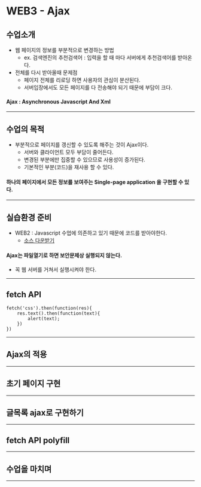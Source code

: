 # WEB3 - Ajax

## 수업소개

- 웹 페이지의 정보를 부분적으로 변경하는 방법
    - ex. 검색엔진의 추천검색어 : 입력을 할 때 마다 서버에게 추천검색어를 받아온다.
- 전체를 다시 받아올때 문제점
    - 페이지 전체를 리로딩 하면 사용자의 관심이 분산된다.
    - 서버입장에서도 모든 페이지를 다 전송해야 되기 때문에 부담이 크다.

#### Ajax : Asynchronous Javascript And Xml

---------------------------

## 수업의 목적

- 부분적으로 페이지를 갱신할 수 있도록 해주는 것이 Ajax이다.
    - 서버와 클라이언트 모두 부담이 줄어든다.
    - 변경된 부분에만 집중할 수 있으므로 사용성이 증가된다.
    - 기본적인 부분(코드)을 재사용 할 수 있다.

#### 하나의 페이지에서 모든 정보를 보여주는 Single-page application 을 구현할 수 있다.

---------------------------

## 실습환경 준비

- WEB2 : Javascript 수업에 의존하고 있기 때문에 코드를 받아야한다.
    - [소스 다운받기](https://github.com/web-n/web2_javascript/archive/master.zip)

#### Ajax는 파일열기로 하면 보안문제상 실행되지 않는다.
- 꼭 웹 서버를 거쳐서 실행시켜야 한다.

---------------------------

## fetch API

```
fetch('css').then(function(res){
    res.text().then(function(text){
        alert(text);
    })
})
```


---------------------------

## Ajax의 적용



---------------------------

## 초기 페이지 구현



---------------------------

## 글목록 ajax로 구현하기



---------------------------

## fetch API polyfill



---------------------------

## 수업을 마치며



---------------------------
